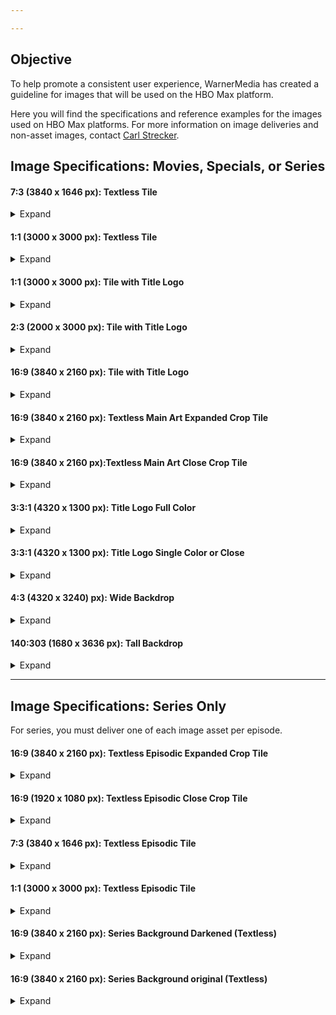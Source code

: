 ```yaml
---

---
```



## Objective

To help promote a consistent user experience, WarnerMedia has created a guideline for images that will be used on the HBO Max platform.

Here you will find the specifications and reference examples for the images used on HBO Max platforms. For more information on image deliveries and non-asset images, contact [Carl Strecker](mailto:carl.strecker@hbo.com).

## Image Specifications: Movies, Specials, or Series

<!---
Begin image detail
-->

#### 7:3 (3840 x 1646 px): Textless Tile

<details><summary>Expand</summary>
<p>

##### Purpose Tag

Tile

##### File Format

* JPG

##### Example

![GitHub Logo](https://i0.wp.com/www.cordcuttersnews.com/wp-content/uploads/2015/03/hbo-logo.png?ssl=1)
*3840 x 1646*

</p>
</details>

<!---
End image detail
-->

<!---
Begin image detail
-->

#### 1:1 (3000 x 3000 px): Textless Tile

<details><summary>Expand</summary>
<p>

##### Purpose Tag

Tile

##### File Format

* JPG

##### Example

![GitHub Logo](https://www.hbo.com/content/dam/hbodata/series/watchmen/article/180817-watchmen-pickup-clean.jpg/_jcr_content/renditions/cq5dam.web.1200.675.jpeg)
*3000 x 3000*

</p>
</details>

<!---
End image detail
-->

<!---
Begin image detail
-->

#### 1:1 (3000 x 3000 px): Tile with Title Logo

<details><summary>Expand</summary>
<p>

##### Purpose Tag

TileBurnedIn

##### File Format

* JPG
* PSD (layered)

##### Example

![GitHub Logo](https://i0.wp.com/www.cordcuttersnews.com/wp-content/uploads/2015/03/hbo-logo.png?ssl=1)
*3000 x 3000*

</p>
</details>

<!---
End image detail
-->

#### 2:3 (2000 x 3000 px): Tile with Title Logo

<details><summary>Expand</summary>
<p>

##### Purpose Tag

TileBurnedIn

##### File Format

* JPG
* PSD (layered)

##### Example

![GitHub Logo](https://www.hbo.com/content/dam/hbodata/series/watchmen/article/180817-watchmen-pickup-clean.jpg/_jcr_content/renditions/cq5dam.web.1200.675.jpeg)
*2000 x 3000*

</p>
</details>

<!---
End image detail
-->

<!---
Begin image detail
-->

#### 16:9 (3840 x 2160 px): Tile with Title Logo

<details><summary>Expand</summary>
<p>

##### Purpose Tag

TileBurnedIn

##### File Format

* JPG
* PNG (for Apple)
* PSD (layered)

##### Example

![GitHub Logo](https://i0.wp.com/www.cordcuttersnews.com/wp-content/uploads/2015/03/hbo-logo.png?ssl=1)
*3840 x 2160*

</p>
</details>

<!---
End image detail
-->

#### 16:9 (3840 x 2160 px): Textless Main Art Expanded Crop Tile

<details><summary>Expand</summary>
<p>

##### Purpose Tag

Tile

##### File Format

* JPG
* PNG (for Apple)

##### Example

![GitHub Logo](https://www.hbo.com/content/dam/hbodata/series/watchmen/article/180817-watchmen-pickup-clean.jpg/_jcr_content/renditions/cq5dam.web.1200.675.jpeg)
*3840 x 2160*

</p>
</details>

<!---
End image detail
-->

<!---
Begin image detail
-->

#### 16:9 (3840 x 2160 px):Textless Main Art Close Crop Tile

<details><summary>Expand</summary>
<p>

##### Purpose Tag

Tile

##### File Format

* JPG

##### Example

![GitHub Logo](https://i0.wp.com/www.cordcuttersnews.com/wp-content/uploads/2015/03/hbo-logo.png?ssl=1)
*3840 x 2160*

</p>
</details>

<!---
End image detail
-->

<!---
Begin image detail
-->

#### 3:3:1 (4320 x 1300 px): Title Logo Full Color

<details><summary>Expand</summary>
<p>

##### Purpose Tag

Logo

##### File Format

* PNG (with transparency)

##### Example

![GitHub Logo](https://www.hbo.com/content/dam/hbodata/series/watchmen/article/180817-watchmen-pickup-clean.jpg/_jcr_content/renditions/cq5dam.web.1200.675.jpeg)
*4320 x 1300*

</p>
</details>

<!---
End image detail
-->

<!---
Begin image detail
-->

#### 3:3:1 (4320 x 1300 px): Title Logo Single Color or Close

<details><summary>Expand</summary>
<p>

##### Purpose Tag

UniversalSearch

##### File Format

* PNG (with transparency for Apple)

##### Example

![GitHub Logo](https://www.hbo.com/content/dam/hbodata/series/watchmen/article/180817-watchmen-pickup-clean.jpg/_jcr_content/renditions/cq5dam.web.1200.675.jpeg)
*4320 x 1300*

</p>
</details>

<!---
End image detail
-->

<!---
Begin image detail
-->

#### 4:3 (4320 x 3240) px): Wide Backdrop

<details><summary>Expand</summary>
<p>

##### Purpose Tag

UniversalSearch

##### File Format

* PNG (for Apple)

##### Example

![GitHub Logo](https://www.hbo.com/content/dam/hbodata/series/watchmen/article/180817-watchmen-pickup-clean.jpg/_jcr_content/renditions/cq5dam.web.1200.675.jpeg)
*4320 x 3240*

</p>
</details>

<!---
End image detail
-->

<!---
Begin image detail
-->

#### 140:303 (1680 x 3636 px): Tall Backdrop

<details><summary>Expand</summary>
<p>

##### Purpose Tag

UniversalSearch

##### File Format

* PNG (for Apple)

##### Example

![GitHub Logo](https://www.hbo.com/content/dam/hbodata/series/watchmen/article/180817-watchmen-pickup-clean.jpg/_jcr_content/renditions/cq5dam.web.1200.675.jpeg)
*1680 x 3636*

</p>
</details>

<!---
End image detail
-->

----------------------------------------------------

## Image Specifications: Series Only

For series, you must deliver one of each image asset per episode.

<!---
begin image detail
-->

#### 16:9 (3840 x 2160 px): Textless Episodic Expanded Crop Tile

<details><summary>Expand</summary>
<p>

##### Purpose Tag

Tile

##### File Format

* JPG
* PNG (for Apple)

##### Example

![GitHub Logo](https://www.hbo.com/content/dam/hbodata/series/watchmen/article/180817-watchmen-pickup-clean.jpg/_jcr_content/renditions/cq5dam.web.1200.675.jpeg)
*3840 x 2160*

</p>
</details>

<!---
End image detail
-->

<!---
Begin image detail
-->

#### 16:9 (1920 x 1080 px): Textless Episodic Close Crop Tile

<details><summary>Expand</summary>
<p>

##### Purpose Tag

Tile

##### File Format

* JPG

##### Example

![GitHub Logo](https://i0.wp.com/www.cordcuttersnews.com/wp-content/uploads/2015/03/hbo-logo.png?ssl=1)
*1920 x 1080*

</p>
</details>

<!---
End image detail
-->

<!---
Begin image detail
-->

#### 7:3 (3840 x 1646 px): Textless Episodic Tile

<details><summary>Expand</summary>
<p>

##### Purpose Tag

Tile

##### File Format

* JPG

##### Example

![GitHub Logo](https://www.hbo.com/content/dam/hbodata/series/watchmen/article/180817-watchmen-pickup-clean.jpg/_jcr_content/renditions/cq5dam.web.1200.675.jpeg)
*3840 x 1646*

</p>
</details>

<!---
End image detail
-->

<!---
Begin image detail
-->

#### 1:1 (3000 x 3000 px): Textless Episodic Tile

<details><summary>Expand</summary>
<p>

##### Purpose Tag

Tile

##### File Format

* JPG

##### Example

![GitHub Logo](https://i0.wp.com/www.cordcuttersnews.com/wp-content/uploads/2015/03/hbo-logo.png?ssl=1)
*3000 x 3000*

</p>
</details>

<!---
End image detail
-->

<!---
Begin image detail
-->

#### 16:9 (3840 x 2160 px): Series Background Darkened (Textless)

<details><summary>Expand</summary>
<p>

##### Purpose Tag

Background

##### File Format

* JPG

##### Example

![GitHub Logo](https://www.hbo.com/content/dam/hbodata/series/watchmen/article/180817-watchmen-pickup-clean.jpg/_jcr_content/renditions/cq5dam.web.1200.675.jpeg)
*3840 x 2160*

</p>
</details>

<!---
End image detail
-->

<!---
Begin image detail
-->

#### 16:9 (3840 x 2160 px): Series Background original (Textless)

<details><summary>Expand</summary>
<p>

##### Purpose Tag

Background

##### File Format

* JPG

##### Example

![GitHub Logo](https://i0.wp.com/www.cordcuttersnews.com/wp-content/uploads/2015/03/hbo-logo.png?ssl=1)
*3840 x 2160*

</p>
</details>

<!---
End image detail
-->
